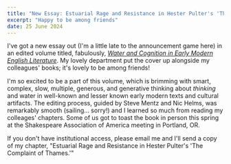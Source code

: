 ```yaml
---
title: "New Essay: Estuarial Rage and Resistance in Hester Pulter's 'The Complaint of Thames'"
excerpt: "Happy to be among friends"
date: 25 June 2024
---
```


I've got a new essay out (I'm a little late to the announcement game here) in an edited volume titled, fabulously, [*Water and Cognition in Early Modern English Literature*](https://www.aup.nl/en/book/9789463724791/water-and-cognition-in-early-modern-english-literature). My lovely department put the cover up alongside my colleagues' books; it's lovely to be among friends!

I'm so excited to be a part of this volume, which is brimming with smart, complex, slow, multiple, generous, and generative thinking about *thinking* and water in well-known and lesser known early modern texts and cultural artifacts. The editing process, guided by Steve Mentz and Nic Helms, was remarkably smooth (sailing... sorry!) and I learned so much from reading my colleages' chapters. Some of us got to toast the book in person this spring at the Shakespeare Association of America meeting in Portland, OR. 

If you don't have institutional access, please email me and I'll send a copy of my chapter, "Estuarial Rage and Resistance in Hester Pulter's 'The Complaint of Thames.'"
